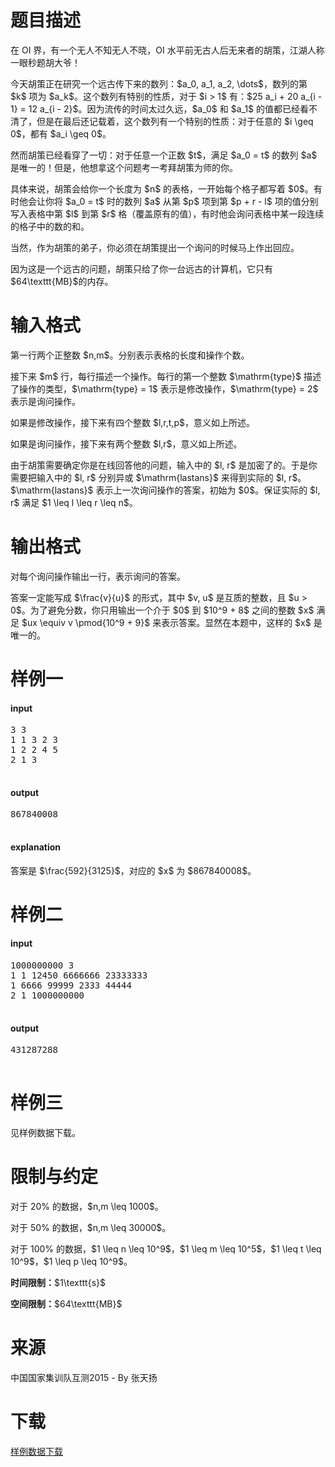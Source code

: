 # 题目描述

<p>在 OI 界，有一个无人不知无人不晓，OI 水平前无古人后无来者的胡策，江湖人称一眼秒题胡大爷！</p>
<p>今天胡策正在研究一个远古传下来的数列：$a_0, a_1, a_2, \dots$，数列的第 $k$ 项为 $a_k$。这个数列有特别的性质，对于 $i &gt; 1$ 有：$25 a_i + 20 a_{i - 1} = 12 a_{i - 2}$。因为流传的时间太过久远，$a_0$ 和 $a_1$ 的值都已经看不清了，但是在最后还记载着，这个数列有一个特别的性质：对于任意的 $i \geq 0$，都有  $a_i \geq 0$。</p>
<p>然而胡策已经看穿了一切：对于任意一个正数 $t$，满足 $a_0 = t$ 的数列 $a$ 是唯一的！但是，他想拿这个问题考一考拜胡策为师的你。</p>
<p>具体来说，胡策会给你一个长度为 $n$ 的表格，一开始每个格子都写着 $0$。有时他会让你将 $a_0 = t$ 时的数列 $a$ 从第 $p$ 项到第 $p + r - l$ 项的值分别写入表格中第 $l$ 到第 $r$ 格（覆盖原有的值），有时他会询问表格中某一段连续的格子中的数的和。</p>
<p>当然，作为胡策的弟子，你必须在胡策提出一个询问的时候马上作出回应。</p>
<p>因为这是一个远古的问题，胡策只给了你一台远古的计算机，它只有 $64\texttt{MB}$的内存。</p>

# 输入格式


<p>第一行两个正整数 $n,m$。分别表示表格的长度和操作个数。</p>
<p>接下来 $m$ 行，每行描述一个操作。每行的第一个整数 $\mathrm{type}$ 描述了操作的类型，$\mathrm{type} = 1$ 表示是修改操作，$\mathrm{type} = 2$ 表示是询问操作。</p>
<p>如果是修改操作，接下来有四个整数 $l,r,t,p$，意义如上所述。</p>
<p>如果是询问操作，接下来有两个整数 $l,r$，意义如上所述。</p>
<p>由于胡策需要确定你是在线回答他的问题，输入中的 $l, r$ 是加密了的。于是你需要把输入中的 $l, r$ 分别异或 $\mathrm{lastans}$ 来得到实际的 $l, r$。$\mathrm{lastans}$ 表示上一次询问操作的答案，初始为 $0$。保证实际的 $l, r$ 满足 $1 \leq l \leq r \leq n$。</p>

# 输出格式


<p>对每个询问操作输出一行，表示询问的答案。</p>
<p>答案一定能写成 $\frac{v}{u}$ 的形式，其中 $v, u$ 是互质的整数，且 $u &gt; 0$。为了避免分数，你只用输出一个介于 $0$ 到 $10^9 + 8$ 之间的整数 $x$ 满足 $ux \equiv v \pmod{10^9 + 9}$ 来表示答案。显然在本题中，这样的 $x$ 是唯一的。</p>

# 样例一


<h4>input</h4>
<pre>3 3
1 1 3 2 3
1 2 2 4 5
2 1 3

</pre>

<h4>output</h4>
<pre>867840008

</pre>

<h4>explanation</h4>
<p>答案是 $\frac{592}{3125}$，对应的 $x$ 为 $867840008$。</p>

# 样例二


<h4>input</h4>
<pre>1000000000 3
1 1 12450 6666666 23333333
1 6666 99999 2333 44444
2 1 1000000000

</pre>

<h4>output</h4>
<pre>431287288

</pre>


# 样例三


<p>见样例数据下载。</p>

# 限制与约定


<p>对于 20% 的数据，$n,m \leq 1000$。</p>
<p>对于 50% 的数据，$n,m \leq 30000$。</p>
<p>对于 100% 的数据，$1 \leq n \leq 10^9$，$1 \leq m \leq 10^5$，$1 \leq t \leq 10^9$，$1 \leq p \leq 10^9$。</p>
<p><strong>时间限制：</strong>$1\texttt{s}$</p>
<p><strong>空间限制：</strong>$64\texttt{MB}$</p>

# 来源


<p>中国国家集训队互测2015 - By 张天扬</p>

# 下载


<p><a href="/download.php?type=problem&amp;id=95">样例数据下载</a></p>

